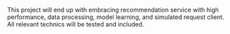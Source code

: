 This project will end up with embracing recommendation service with high performance, data processing, model learning, and simulated request client. All relevant technics will be tested and included. 
